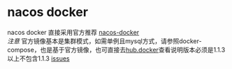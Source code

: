 # nacos docker
nacos docker 直接采用官方推荐
[nacos-docker](https://github.com/nacos-group/nacos-docker.git)<br>
*注意*
官方镜像基本是集群模式，如需单例且mysql方式，请参照docker-compose，也是基于官方镜像，也可直接去[hub.docker](https://hub.docker.com/r/nacos/nacos-server)查看说明版本必须是1.1.3以上不包含1.1.3 
[issues](https://github.com/nacos-group/nacos-docker/issues/56)